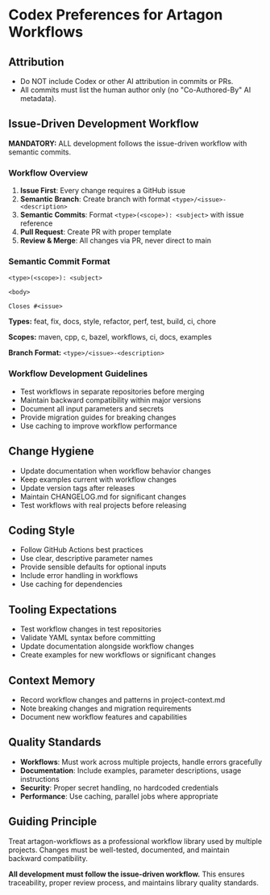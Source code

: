 # Codex Preferences for Artagon Workflows

## Attribution

- Do NOT include Codex or other AI attribution in commits or PRs.
- All commits must list the human author only (no "Co-Authored-By" AI metadata).

## Issue-Driven Development Workflow

**MANDATORY:** ALL development follows the issue-driven workflow with semantic commits.

### Workflow Overview

1. **Issue First**: Every change requires a GitHub issue
2. **Semantic Branch**: Create branch with format `<type>/<issue>-<description>`
3. **Semantic Commits**: Format `<type>(<scope>): <subject>` with issue reference
4. **Pull Request**: Create PR with proper template
5. **Review & Merge**: All changes via PR, never direct to main

### Semantic Commit Format

```
<type>(<scope>): <subject>

<body>

Closes #<issue>
```

**Types:** feat, fix, docs, style, refactor, perf, test, build, ci, chore

**Scopes:** maven, cpp, c, bazel, workflows, ci, docs, examples

**Branch Format:** `<type>/<issue>-<description>`

### Workflow Development Guidelines

- Test workflows in separate repositories before merging
- Maintain backward compatibility within major versions
- Document all input parameters and secrets
- Provide migration guides for breaking changes
- Use caching to improve workflow performance

## Change Hygiene

- Update documentation when workflow behavior changes
- Keep examples current with workflow changes
- Update version tags after releases
- Maintain CHANGELOG.md for significant changes
- Test workflows with real projects before releasing

## Coding Style

- Follow GitHub Actions best practices
- Use clear, descriptive parameter names
- Provide sensible defaults for optional inputs
- Include error handling in workflows
- Use caching for dependencies

## Tooling Expectations

- Test workflow changes in test repositories
- Validate YAML syntax before committing
- Update documentation alongside workflow changes
- Create examples for new workflows or significant changes

## Context Memory

- Record workflow changes and patterns in project-context.md
- Note breaking changes and migration requirements
- Document new workflow features and capabilities

## Quality Standards

- **Workflows**: Must work across multiple projects, handle errors gracefully
- **Documentation**: Include examples, parameter descriptions, usage instructions
- **Security**: Proper secret handling, no hardcoded credentials
- **Performance**: Use caching, parallel jobs where appropriate

## Guiding Principle

Treat artagon-workflows as a professional workflow library used by multiple projects. Changes must be well-tested, documented, and maintain backward compatibility.

**All development must follow the issue-driven workflow.** This ensures traceability, proper review process, and maintains library quality standards.
